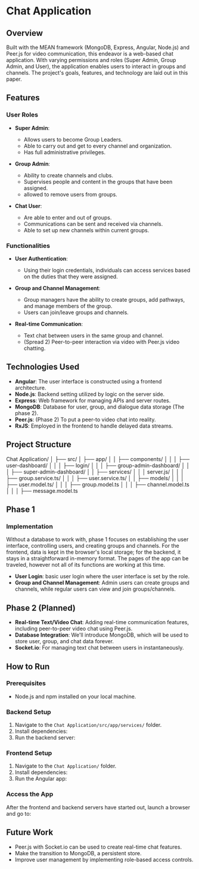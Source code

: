 # Chat Application

## Overview

Built with the MEAN framework (MongoDB, Express, Angular, Node.js) and Peer.js for video communication, this endeavor is a web-based chat application. With varying permissions and roles (Super Admin, Group Admin, and User), the application enables users to interact in groups and channels. The project's goals, features, and technology are laid out in this paper.

## Features

### User Roles
- **Super Admin**: 
  - Allows users to become Group Leaders. 
  - Able to carry out and get to every channel and organization.
  - Has full administrative privileges.
  
- **Group Admin**:
  - Ability to create channels and clubs.
  - Supervises people and content in the groups that have been assigned.
  - allowed to remove users from groups.

- **Chat User**:
  - Are able to enter and out of groups.
  - Communications can be sent and received via channels.
  - Able to set up new channels within current groups.

### Functionalities
- **User Authentication**: 
  - Using their login credentials, individuals can access services based on the duties that they were assigned.
  
- **Group and Channel Management**: 
  - Group managers have the ability to create groups, add pathways, and manage members of the group.
  - Users can join/leave groups and channels.

- **Real-time Communication**:
  - Text chat between users in the same group and channel.
  - (Spread 2) Peer-to-peer interaction via video with Peer.js video chatting.

## Technologies Used

- **Angular**: The user interface is constructed using a frontend architecture.
- **Node.js**: Backend setting utilized by logic on the server side.
- **Express**: Web framework for managing APIs and server routes.
- **MongoDB**: Database for user, group, and dialogue data storage (The phase 2).
- **Peer.js**: (Phase 2) To put a peer-to video chat into reality.
- **RxJS**: Employed in the frontend to handle delayed data streams.
  
## Project Structure

Chat Application/ 
	│ ├── src/ 
		│ ├── app/ 
			│ │ ├── components/ 
				│ │ │ ├── user-dashboard/ 
				│ │ │ ├── login/ 
				│ │ │ ├── group-admin-dashboard/ 
				│ │ │ ├── super-admin-dashboard/ 
			│ │ ├── services/ 
				│ │ │ server.js/ 
				│ │ │ ├── group.service.ts/ 
				│ │ │ ├── user.service.ts/ 
			│ │ ├── models/ 
				│ │ │ ├── user.model.ts/ 
				│ │ │ ├── group.model.ts 
				│ │ │ ├── channel.model.ts 
				│ │ │ ├── message.model.ts 



## Phase 1

### Implementation
Without a database to work with, phase 1 focuses on establishing the user interface, controlling users, and creating groups and channels. For the frontend, data is kept in the browser's local storage; for the backend, it stays in a straightforward in-memory format. The pages of the app can be traveled, however not all of its functions are working at this time.

- **User Login**: basic user login where the user interface is set by the role.
- **Group and Channel Management**: Admin users can create groups and channels, while regular users can view and join groups/channels.

## Phase 2 (Planned)

- **Real-time Text/Video Chat**: Adding real-time communication features, including peer-to-peer video chat using Peer.js.
- **Database Integration**: We'll introduce MongoDB, which will be used to store user, group, and chat data forever.
- **Socket.io**: For managing text chat between users in instantaneously.
## How to Run

### Prerequisites
- Node.js and npm installed on your local machine.

### Backend Setup
1. Navigate to the `Chat Application/src/app/services/` folder.
2. Install dependencies:
3. Run the backend server:

### Frontend Setup
1. Navigate to the `Chat Application/` folder.
2. Install dependencies:
3. Run the Angular app:

### Access the App
After the frontend and backend servers have started out, launch a browser and go to:

## Future Work
- Peer.js with Socket.io can be used to create real-time chat features.
- Make the transition to MongoDB, a persistent store.
- Improve user management by implementing role-based access controls.

